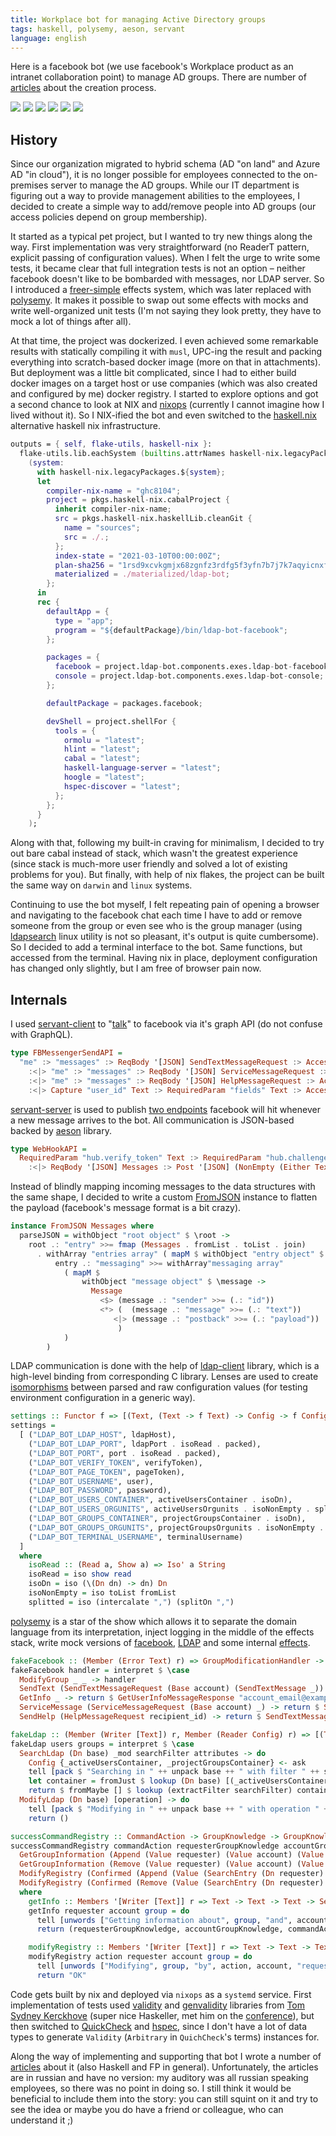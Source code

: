 ```yaml
---
title: Workplace bot for managing Active Directory groups
tags: haskell, polysemy, aeson, servant
language: english
---
```


Here is a facebook bot (we use facebook's Workplace product as an intranet collaboration point) to manage AD groups. There are number of [articles](/series/ldap-bot.html) about the creation process.

<!--more-->

<a href="/images/ldap-bot/1.png" class="fresco" data-fresco-group="thumbnail" data-fresco-options="ui: 'inside', thumbnails: false"><img src="/previews/ldap-bot/1.png"/></a>
<a href="/images/ldap-bot/2.png" class="fresco" data-fresco-group="thumbnail" data-fresco-options="ui: 'inside', thumbnails: false"><img src="/previews/ldap-bot/2.png"/></a>
<a href="/images/ldap-bot/3.png" class="fresco" data-fresco-group="thumbnail" data-fresco-options="ui: 'inside', thumbnails: false"><img src="/previews/ldap-bot/3.png"/></a>
<a href="/images/ldap-bot/4.png" class="fresco" data-fresco-group="thumbnail" data-fresco-options="ui: 'inside', thumbnails: false"><img src="/previews/ldap-bot/4.png"/></a>
<a href="/images/ldap-bot/5.jpg" class="fresco" data-fresco-group="thumbnail" data-fresco-options="ui: 'inside', thumbnails: false"><img src="/previews/ldap-bot/5.jpg"/></a>
<a href="/images/ldap-bot/6.jpg" class="fresco" data-fresco-group="thumbnail" data-fresco-options="ui: 'inside', thumbnails: false"><img src="/previews/ldap-bot/6.jpg"/></a>

## History

Since our organization migrated to hybrid schema (AD "on land" and Azure AD "in cloud"), it is no longer possible for employees connected to the on-premises server to manage the AD groups. While our IT department is figuring out a way to provide management abilities to the employees, I decided to create a simple way to add/remove people into AD groups (our access policies depend on group membership).

It started as a typical pet project, but I wanted to try new things along the way. First implementation was very straightforward (no ReaderT pattern, explicit passing of configuration values). When I felt the urge to write some tests, it became clear that full integration tests is not an option – neither facebook doesn't like to be bombarded with messages, nor LDAP server. So I introduced a [freer-simple](@gh(lexi-lambda):freer-simple) effects system, which was later replaced with [polysemy](@gh(polysemy-research):polysemy). It makes it possible to swap out some effects with mocks and write well-organized unit tests (I'm not saying they look pretty, they have to mock a lot of things after all).

At that time, the project was dockerized. I even achieved some remarkable results with statically compiling it with `musl`, UPC-ing the result and packing everything into scratch-based docker image (more on that in attachments). But deployment was a little bit complicated, since I had to either build docker images on a target host or use companies (which was also created and configured by me) docker registry. I started to explore options and got a second chance to look at NIX and [nixops](@gh(NixOS):nixops) (currently I cannot imagine how I lived without it). So I NIX-ified the bot and even switched to the [haskell.nix](@gh(input-output-hk):haskell.nix) alternative haskell nix infrastructure.

```nix
outputs = { self, flake-utils, haskell-nix }:
  flake-utils.lib.eachSystem (builtins.attrNames haskell-nix.legacyPackages)
    (system:
      with haskell-nix.legacyPackages.${system};
      let
        compiler-nix-name = "ghc8104";
        project = pkgs.haskell-nix.cabalProject {
          inherit compiler-nix-name;
          src = pkgs.haskell-nix.haskellLib.cleanGit {
            name = "sources";
            src = ./.;
          };
          index-state = "2021-03-10T00:00:00Z";
          plan-sha256 = "1rsd9xcvkgmjx68zgnfz3rdfg5f3yfn7b7j7k7aqyicnxfdjs21k";
          materialized = ./materialized/ldap-bot;
        };
      in
      rec {
        defaultApp = {
          type = "app";
          program = "${defaultPackage}/bin/ldap-bot-facebook";
        };

        packages = {
          facebook = project.ldap-bot.components.exes.ldap-bot-facebook;
          console = project.ldap-bot.components.exes.ldap-bot-console;
        };

        defaultPackage = packages.facebook;

        devShell = project.shellFor {
          tools = {
            ormolu = "latest";
            hlint = "latest";
            cabal = "latest";
            haskell-language-server = "latest";
            hoogle = "latest";
            hspec-discover = "latest";
          };
        };
      }
    );
```

Along with that, following my built-in craving for minimalism, I decided to try out bare cabal instead of stack, which wasn't the greatest experience (since stack is much-more user friendly and solved a lot of existing problems for you). But finally, with help of nix flakes, the project can be built the same way on `darwin` and `linux` systems.

Continuing to use the bot myself, I felt repeating pain of opening a browser and navigating to the facebook chat each time I have to add or remove someone from the group or even see who is the group manager (using [ldapsearch](https://linux.die.net/man/1/ldapsearch) linux utility is not so pleasant, it's output is quite cumbersome). So I decided to add a terminal interface to the bot. Same functions, but accessed from the terminal. Having nix in place, deployment configuration has changed only slightly, but I am free of browser pain now.

## Internals

I used [servant-client](@hackage) to "[talk](@gh(maksar):ldap-bot/blob/master/src/Client/API.hs#L40-L44)" to facebook via it's graph API (do not confuse with GraphQL).

```haskell
type FBMessengerSendAPI =
  "me" :> "messages" :> ReqBody '[JSON] SendTextMessageRequest :> AccessTokenParam :> Post '[JSON] SendTextMessageResponse
    :<|> "me" :> "messages" :> ReqBody '[JSON] ServiceMessageRequest :> AccessTokenParam :> Post '[JSON] SendTextMessageResponse
    :<|> "me" :> "messages" :> ReqBody '[JSON] HelpMessageRequest :> AccessTokenParam :> Post '[JSON] SendTextMessageResponse
    :<|> Capture "user_id" Text :> RequiredParam "fields" Text :> AccessTokenParam :> Get '[JSON] GetUserInfoMessageResponse
```

[servant-server](https://hackage.haskell.org/package/servant-server) is used to publish [two endpoints](@gh(maksar):ldap-bot/blob/master/src/Server/API.hs#L27-L29) facebook will hit whenever a new message arrives to the bot. All communication is JSON-based backed by [aeson](@hackage) library.

```haskell
type WebHookAPI =
  RequiredParam "hub.verify_token" Text :> RequiredParam "hub.challenge" Text :> Get '[PlainText] Text
    :<|> ReqBody '[JSON] Messages :> Post '[JSON] (NonEmpty (Either Text SendTextMessageResponse))
```

Instead of blindly mapping incoming messages to the data structures with the same shape, I decided to write a custom [FromJSON](@gh(maksar):ldap-bot/blob/master/src/Server/Model.hs#L32) instance to flatten the payload (facebook's message format is a bit crazy).

```haskell
instance FromJSON Messages where
  parseJSON = withObject "root object" $ \root ->
    root .: "entry" >>= fmap (Messages . fromList . toList . join)
      . withArray "entries array" ( mapM $ withObject "entry object" $ \entry ->
          entry .: "messaging" >>= withArray"messaging array"
            ( mapM $
                withObject "message object" $ \message ->
                  Message
                    <$> (message .: "sender" >>= (.: "id"))
                    <*> (  (message .: "message" >>= (.: "text"))
                       <|> (message .: "postback" >>= (.: "payload"))
                        )
            )
        )
```

LDAP communication is done with the help of [ldap-client](@hackage) library, which is a high-level binding from corresponding C library. Lenses are used to create [isomorphisms](@gh(maksar):ldap-bot/blob/master/src/Env.hs#L79) between parsed and raw configuration values (for testing environment configuration in a generic way).

```haskell
settings :: Functor f => [(Text, (Text -> f Text) -> Config -> f Config)]
settings =
  [ ("LDAP_BOT_LDAP_HOST", ldapHost),
    ("LDAP_BOT_LDAP_PORT", ldapPort . isoRead . packed),
    ("LDAP_BOT_PORT", port . isoRead . packed),
    ("LDAP_BOT_VERIFY_TOKEN", verifyToken),
    ("LDAP_BOT_PAGE_TOKEN", pageToken),
    ("LDAP_BOT_USERNAME", user),
    ("LDAP_BOT_PASSWORD", password),
    ("LDAP_BOT_USERS_CONTAINER", activeUsersContainer . isoDn),
    ("LDAP_BOT_USERS_ORGUNITS", activeUsersOrgunits . isoNonEmpty . splitted),
    ("LDAP_BOT_GROUPS_CONTAINER", projectGroupsContainer . isoDn),
    ("LDAP_BOT_GROUPS_ORGUNITS", projectGroupsOrgunits . isoNonEmpty . splitted),
    ("LDAP_BOT_TERMINAL_USERNAME", terminalUsername)
  ]
  where
    isoRead :: (Read a, Show a) => Iso' a String
    isoRead = iso show read
    isoDn = iso (\(Dn dn) -> dn) Dn
    isoNonEmpty = iso toList fromList
    splitted = iso (intercalate ",") (splitOn ",")
```

[polysemy](@hackage) is a star of the show which allows it to separate the domain language from its interpretation, inject logging in the middle of the effects stack, write mock versions of [facebook](@gh(maksar):ldap-bot/blob/master/test/Client/FacebookSpec.hs#L105), [LDAP](@gh(maksar):ldap-bot/blob/master/test/Server/LDAPSpec.hs#L68) and some internal [effects](@gh(maksar):ldap-bot/blob/master/test/Server/RegistrySpec.hs#L58).

```haskell
fakeFacebook :: (Member (Error Text) r) => GroupModificationHandler -> InterpreterFor FacebookEffect r
fakeFacebook handler = interpret $ \case
  ModifyGroup _ _ -> handler
  SendText (SendTextMessageRequest (Base account) (SendTextMessage _)) -> return $ SendTextMessageResponse account
  GetInfo _ -> return $ GetUserInfoMessageResponse "account_email@example.com"
  ServiceMessage (ServiceMessageRequest (Base account) _) -> return $ SendTextMessageResponse account
  SendHelp (HelpMessageRequest recipient_id) -> return $ SendTextMessageResponse recipient_id

fakeLdap :: (Member (Writer [Text]) r, Member (Reader Config) r) => [(Text, [SearchEntry])] -> [(Text, [SearchEntry])] -> Sem (LdapEffect : r) a -> Sem r a
fakeLdap users groups = interpret $ \case
  SearchLdap (Dn base) _mod searchFilter attributes -> do
    Config {_activeUsersContainer, _projectGroupsContainer} <- ask
    tell [pack $ "Searching in " ++ unpack base ++ " with filter " ++ showFilter searchFilter ++ " and attributes (" ++ unpack (showAttributes attributes) ++ ")"]
    let container = fromJust $ lookup (Dn base) [(_activeUsersContainer, users), (_projectGroupsContainer, groups)]
    return $ fromMaybe [] $ lookup (extractFilter searchFilter) container
  ModifyLdap (Dn base) [operation] -> do
    tell [pack $ "Modifying in " ++ unpack base ++ " with operation " ++ showOperation operation]
    return ()

successCommandRegistry :: CommandAction -> GroupKnowledge -> GroupKnowledge -> FakeInterpreter
successCommandRegistry commandAction requesterGroupKnowledge accountGroupKnowledge = \case
  GetGroupInformation (Append (Value requester) (Value account) (Value group)) -> getInfo requester account group
  GetGroupInformation (Remove (Value requester) (Value account) (Value group)) -> getInfo requester account group
  ModifyRegistry (Confirmed (Append (Value (SearchEntry (Dn requester) [])) (Value (SearchEntry (Dn account) [])) (Value (SearchEntry (Dn group) [])))) -> modifyRegistry "appending" requester account group
  ModifyRegistry (Confirmed (Remove (Value (SearchEntry (Dn requester) [])) (Value (SearchEntry (Dn account) [])) (Value (SearchEntry (Dn group) [])))) -> modifyRegistry "removing" requester account group
  where
    getInfo :: Members '[Writer [Text]] r => Text -> Text -> Text -> Sem r (GroupKnowledge, GroupKnowledge, EnrichedCommand)
    getInfo requester account group = do
      tell [unwords ["Getting information about", group, "and", account, "requested by", requester]]
      return (requesterGroupKnowledge, accountGroupKnowledge, commandAction (Value $ SearchEntry (Dn requester) []) (Value $ SearchEntry (Dn account) []) (Value $ SearchEntry (Dn group) []))

    modifyRegistry :: Members '[Writer [Text]] r => Text -> Text -> Text -> Text -> Sem r Text
    modifyRegistry action requester account group = do
      tell [unwords ["Modifying", group, "by", action, account, "requested by", requester]]
      return "OK"
```

Code gets built by nix and deployed via `nixops` as a `systemd` service. First implementation of tests used [validity](@hackage) and [genvalidity](@hackage) libraries from [Tom Sydney Kerckhove](https://cs-syd.eu) (super nice Haskeller, met him on the [conference](https://cs-syd.eu/posts/2020-02-27-talk-writing-a-text-editor-in-haskell-with-brick)), but then switched to [QuickCheck](@hackage) and [hspec](@hackage), since I don't have a lot of data types to generate `Validity` (`Arbitrary` in `QuichCheck`'s terms) instances for.

Along the way of implementing and supporting that bot I wrote a number of [articles](/posts/code/2020-02-27-aeson-parsing.html) about it (also Haskell and FP in general). Unfortunately, the articles are in russian and have no version: my auditory was all russian speaking employees, so there was no point in doing so. I still think it would be beneficial to include them into the story: you can still squint on it and try to see the idea or maybe you do have a friend or colleague, who can understand it ;)